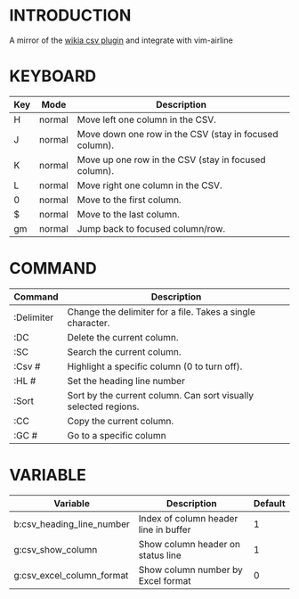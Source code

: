 INTRODUCTION
==============================================================================

A mirror of the [wikia csv plugin](http://vim.wikia.com/wiki/Csv)
and integrate with vim-airline

KEYBOARD
==============================================================================

Key | Mode   | Description
--- | ----   | -----------
H   | normal | Move left one column in the CSV.
J   | normal | Move down one row in the CSV (stay in focused column).
K   | normal | Move up one row in the CSV (stay in focused column).
L   | normal | Move right one column in the CSV.
0   | normal | Move to the first column.
$   | normal | Move to the last column.
gm  | normal | Jump back to focused column/row.

COMMAND
==============================================================================

Command    | Description
-------    | -----------
:Delimiter | Change the delimiter for a file. Takes a single character.
:DC        | Delete the current column.
:SC        | Search the current column.
:Csv #     | Highlight a specific column (0 to turn off).
:HL #      | Set the heading line number
:Sort      | Sort by the current column. Can sort visually selected regions.
:CC        | Copy the current column.
:GC #      | Go to a specific column

VARIABLE
==============================================================================

Variable                  | Description                           | Default
-------                   | -----------                           | -------
b:csv_heading_line_number | Index of column header line in buffer | 1
g:csv_show_column         | Show column header on status line     | 1
g:csv_excel_column_format | Show column number by Excel format    | 0
